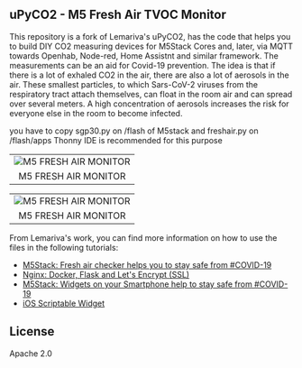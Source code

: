 ## uPyCO2  - M5 Fresh Air TVOC Monitor
This repository is a fork of Lemariva's uPyCO2,  has the code that helps you to build DIY CO2 measuring devices for M5Stack Cores and, later, via MQTT towards Openhab, Node-red, Home Assistnt and similar framework. The measurements can be an aid for Covid-19 prevention. The idea is that if there is a lot of exhaled CO2 in the air, there are also a lot of aerosols in the air. These smallest particles, to which Sars-CoV-2 viruses from the respiratory tract attach themselves, can float in the room air and can spread over several meters. A high concentration of aerosols increases the risk for everyone else in the room to become infected.

you have to copy sgp30.py on /flash of M5stack and freshair.py on /flash/apps 
Thonny IDE is recommended for this purpose

|           | 
|:---------:|
|![M5 FRESH AIR MONITOR](https://www.themaker.it/wp-content/uploads/2021/02/fotofreshair-300x259.jpg)|
|M5 FRESH AIR MONITOR|

|           | 
|:---------:|
|![M5 FRESH AIR MONITOR](https://www.themaker.it/wp-content/uploads/2021/02/20210207_230502-300x146.jpg)|
|M5 FRESH AIR MONITOR|

From Lemariva's work, you can find more information on how to use the files in the following tutorials:
* [M5Stack: Fresh air checker helps you to stay safe from #COVID-19](https://lemariva.com/blog/2020/11/m5stack-fresh-air-helps-stay-safe-from-covid-19)
* [Nginx: Docker, Flask and Let's Encrypt (SSL)](https://lemariva.com/blog/2020/11/nginx-docker-flask-and-lets-encrypt-ssl)
* [M5Stack: Widgets on your Smartphone help to stay safe from #COVID-19](https://lemariva.com/blog/default/default/m5stack-widgets-your-smartphone-help-stay-safe-covid-19)
* [iOS Scriptable Widget](https://gist.github.com/lemariva/4d52b8cb43ff4571a38b883bf452bea6)



## License
Apache 2.0

